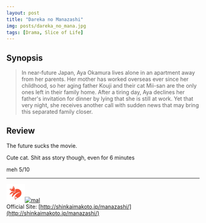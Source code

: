 ```yaml
---
layout: post
title: "Dareka no Manazashi"
img: posts/dareka_no_mana.jpg 
tags: [Drama, Slice of Life]
---
```


## Synopsis
>In near-future Japan, Aya Okamura lives alone in an apartment away from her parents. Her mother has worked overseas ever since her childhood, so her aging father Kouji and their cat Mii-san are the only ones left in their family home. After a tiring day, Aya declines her father's invitation for dinner by lying that she is still at work. Yet that very night, she receives another call with sudden news that may bring this separated family closer.

## Review
The future sucks the movie.

Cute cat. Shit ass story though, even for 6 minutes
   
meh 5/10

---

[![kitsu](..\assets\img\kitsu.png)](https://kitsu.io/anime/dareka-no-manazashi)[![mal](..\assets\img\mal.ico)](https://myanimelist.net/anime/17121/Dareka_no_Manazashi)  
Official Site: [http://shinkaimakoto.jp/manazashi/](http://shinkaimakoto.jp/manazashi/)  